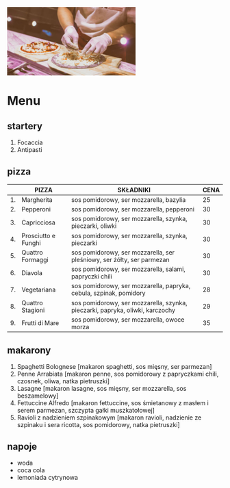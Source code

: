 <img src = IMG/picka2.jpg width = 300>

# Menu

## startery
1. Focaccia
2. Antipasti


## pizza
||PIZZA|SKŁADNIKI|CENA|
|---|------|-----------------------------------------------|---|
|1. |Margherita| sos pomidorowy, ser mozzarella, bazylia|25|
|2. |Pepperoni| sos pomidorowy, ser mozzarella, pepperoni|30|
|3. |Capricciosa| sos pomidorowy, ser mozzarella, szynka, pieczarki, oliwki|30|
|4. |Prosciutto e Funghi| sos pomidorowy, ser mozzarella, szynka, pieczarki|30|
|5. |Quattro Formaggi| sos pomidorowy, ser mozzarella, ser pleśniowy, ser żółty, ser parmezan|30|
|6. |Diavola| sos pomidorowy, ser mozzarella, salami, papryczki chili|30|
|7. |Vegetariana| sos pomidorowy, ser mozzarella, papryka, cebula, szpinak, pomidory|28|
|8. |Quattro Stagioni| sos pomidorowy, ser mozzarella, szynka, pieczarki, papryka, oliwki, karczochy|29|
|9. |Frutti di Mare| sos pomidorowy, ser mozzarella, owoce morza|35|

## makarony
1. Spaghetti Bolognese [makaron spaghetti, sos mięsny, ser parmezan]
2. Penne Arrabiata [makaron penne, sos pomidorowy z papryczkami chili, czosnek, oliwa, natka pietruszki]
3. Lasagne [makaron lasagne, sos mięsny, ser mozzarella, sos beszamelowy]
4. Fettuccine Alfredo [makaron fettuccine, sos śmietanowy z masłem i serem parmezan, szczypta gałki muszkatołowej]
5. Ravioli z nadzieniem szpinakowym [makaron ravioli, nadzienie ze szpinaku i sera ricotta, sos pomidorowy, natka pietruszki]

## napoje
- woda
- coca cola
- lemoniada cytrynowa
